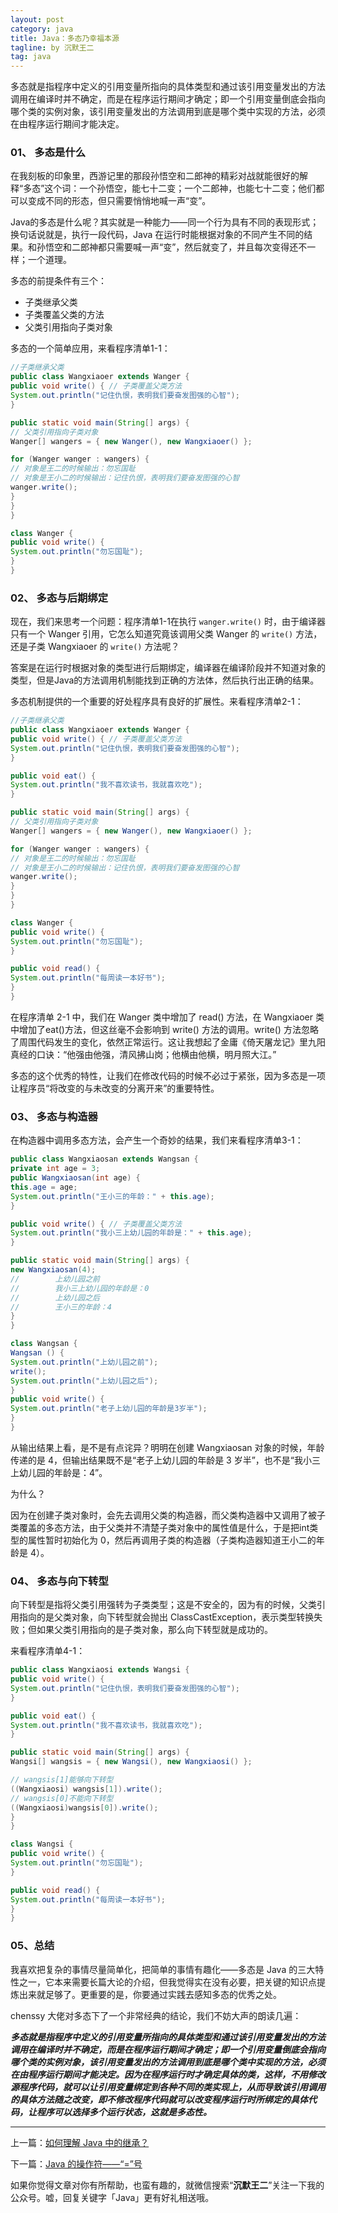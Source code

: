 ```yaml
---
layout: post
category: java
title: Java：多态乃幸福本源
tagline: by 沉默王二
tag: java
---
```


多态就是指程序中定义的引用变量所指向的具体类型和通过该引用变量发出的方法调用在编译时并不确定，而是在程序运行期间才确定；即一个引用变量倒底会指向哪个类的实例对象，该引用变量发出的方法调用到底是哪个类中实现的方法，必须在由程序运行期间才能决定。


<!--more-->

### 01、 多态是什么

在我刻板的印象里，西游记里的那段孙悟空和二郎神的精彩对战就能很好的解释“多态”这个词：一个孙悟空，能七十二变；一个二郎神，也能七十二变；他们都可以变成不同的形态，但只需要悄悄地喊一声“变”。

Java的多态是什么呢？其实就是一种能力——同一个行为具有不同的表现形式；换句话说就是，执行一段代码，Java 在运行时能根据对象的不同产生不同的结果。和孙悟空和二郎神都只需要喊一声“变”，然后就变了，并且每次变得还不一样；一个道理。

多态的前提条件有三个：

* 子类继承父类
* 子类覆盖父类的方法
* 父类引用指向子类对象

多态的一个简单应用，来看程序清单1-1：

```java
//子类继承父类
public class Wangxiaoer extends Wanger {
public void write() { // 子类覆盖父类方法
System.out.println("记住仇恨，表明我们要奋发图强的心智");
}

public static void main(String[] args) {
// 父类引用指向子类对象
Wanger[] wangers = { new Wanger(), new Wangxiaoer() };

for (Wanger wanger : wangers) {
// 对象是王二的时候输出：勿忘国耻
// 对象是王小二的时候输出：记住仇恨，表明我们要奋发图强的心智
wanger.write();
}
}
}

class Wanger {
public void write() {
System.out.println("勿忘国耻");
}
}
```

### 02、 多态与后期绑定

现在，我们来思考一个问题：程序清单1-1在执行 `wanger.write()` 时，由于编译器只有一个 Wanger 引用，它怎么知道究竟该调用父类 Wanger 的 `write()` 方法，还是子类 Wangxiaoer 的 `write()` 方法呢？

答案是在运行时根据对象的类型进行后期绑定，编译器在编译阶段并不知道对象的类型，但是Java的方法调用机制能找到正确的方法体，然后执行出正确的结果。

多态机制提供的一个重要的好处程序具有良好的扩展性。来看程序清单2-1：

```java
//子类继承父类
public class Wangxiaoer extends Wanger {
public void write() { // 子类覆盖父类方法
System.out.println("记住仇恨，表明我们要奋发图强的心智");
}

public void eat() {
System.out.println("我不喜欢读书，我就喜欢吃");
}

public static void main(String[] args) {
// 父类引用指向子类对象
Wanger[] wangers = { new Wanger(), new Wangxiaoer() };

for (Wanger wanger : wangers) {
// 对象是王二的时候输出：勿忘国耻
// 对象是王小二的时候输出：记住仇恨，表明我们要奋发图强的心智
wanger.write();
}
}
}

class Wanger {
public void write() {
System.out.println("勿忘国耻");
}

public void read() {
System.out.println("每周读一本好书");
}
}
```

在程序清单 2-1 中，我们在 Wanger 类中增加了 read() 方法，在 Wangxiaoer 类中增加了eat()方法，但这丝毫不会影响到 write() 方法的调用。write() 方法忽略了周围代码发生的变化，依然正常运行。这让我想起了金庸《倚天屠龙记》里九阳真经的口诀：“他强由他强，清风拂山岗；他横由他横，明月照大江。”

多态的这个优秀的特性，让我们在修改代码的时候不必过于紧张，因为多态是一项让程序员“将改变的与未改变的分离开来”的重要特性。

### 03、 多态与构造器

在构造器中调用多态方法，会产生一个奇妙的结果，我们来看程序清单3-1：

```java
public class Wangxiaosan extends Wangsan {
private int age = 3;
public Wangxiaosan(int age) {
this.age = age;
System.out.println("王小三的年龄：" + this.age);
}

public void write() { // 子类覆盖父类方法
System.out.println("我小三上幼儿园的年龄是：" + this.age);
}

public static void main(String[] args) {
new Wangxiaosan(4);
//        上幼儿园之前
//        我小三上幼儿园的年龄是：0
//        上幼儿园之后
//        王小三的年龄：4
}
}

class Wangsan {
Wangsan () {
System.out.println("上幼儿园之前");
write();
System.out.println("上幼儿园之后");
}
public void write() {
System.out.println("老子上幼儿园的年龄是3岁半");
}
}
```

从输出结果上看，是不是有点诧异？明明在创建 Wangxiaosan 对象的时候，年龄传递的是 4，但输出结果既不是“老子上幼儿园的年龄是 3 岁半”，也不是“我小三上幼儿园的年龄是：4”。

为什么？

因为在创建子类对象时，会先去调用父类的构造器，而父类构造器中又调用了被子类覆盖的多态方法，由于父类并不清楚子类对象中的属性值是什么，于是把int类型的属性暂时初始化为 0，然后再调用子类的构造器（子类构造器知道王小二的年龄是 4）。

### 04、 多态与向下转型

向下转型是指将父类引用强转为子类类型；这是不安全的，因为有的时候，父类引用指向的是父类对象，向下转型就会抛出 ClassCastException，表示类型转换失败；但如果父类引用指向的是子类对象，那么向下转型就是成功的。

来看程序清单4-1：

```java
public class Wangxiaosi extends Wangsi {
public void write() {
System.out.println("记住仇恨，表明我们要奋发图强的心智");
}

public void eat() {
System.out.println("我不喜欢读书，我就喜欢吃");
}

public static void main(String[] args) {
Wangsi[] wangsis = { new Wangsi(), new Wangxiaosi() };

// wangsis[1]能够向下转型
((Wangxiaosi) wangsis[1]).write();
// wangsis[0]不能向下转型
((Wangxiaosi)wangsis[0]).write();
}
}

class Wangsi {
public void write() {
System.out.println("勿忘国耻");
}

public void read() {
System.out.println("每周读一本好书");
}
}
```

### 05、总结

我喜欢把复杂的事情尽量简单化，把简单的事情有趣化——多态是 Java 的三大特性之一，它本来需要长篇大论的介绍，但我觉得实在没有必要，把关键的知识点提炼出来就足够了。更重要的是，你要通过实践去感知多态的优秀之处。

chenssy 大佬对多态下了一个非常经典的结论，我们不妨大声的朗读几遍：

***多态就是指程序中定义的引用变量所指向的具体类型和通过该引用变量发出的方法调用在编译时并不确定，而是在程序运行期间才确定；即一个引用变量倒底会指向哪个类的实例对象，该引用变量发出的方法调用到底是哪个类中实现的方法，必须在由程序运行期间才能决定。因为在程序运行时才确定具体的类，这样，不用修改源程序代码，就可以让引用变量绑定到各种不同的类实现上，从而导致该引用调用的具体方法随之改变，即不修改程序代码就可以改变程序运行时所绑定的具体代码，让程序可以选择多个运行状态，这就是多态性。***

-------

上一篇：[如何理解 Java 中的继承？](http://www.itwanger.com/java/2019/11/01/java-extends.html)

下一篇：[Java 的操作符——“=”号](http://www.itwanger.com/java/2019/11/01/java-extends.html)

如果你觉得文章对你有所帮助，也蛮有趣的，就微信搜索“**沉默王二**”关注一下我的公众号。嘘，回复关键字「Java」更有好礼相送哦。
